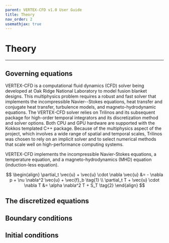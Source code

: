 ```yaml
---
parent: VERTEX-CFD v1.0 User Guide
title: Theory
nav_order: 2
usemathjax: true
---
```


# Theory

---

## Governing equations

VERTEX-CFD is a computational fluid dynamics (CFD) solver being developed at Oak Ridge National Laboratory to model fusion blanket designs. This multiphysics problem requires a robust and fast solver that implements the incompressible Navier--Stokes equations, heat transfer and conjugate heat transfer, turbulence models, and magneto-hydrodynamic equations. The VERTEX-CFD solver relies on Trilinos and its subsequent package for high-order temporal integrators and its discretization method and solver options. Both CPU and GPU hardware are supported with the Kokkos templated C++ package. Because of the multiphysics aspect of the project, which involves a wide range of spatial and temporal scales, Trilinos was chosen to rely on an implicit solver and to select numerical methods that scale well on high-performance computing systems.

VERTEX-CFD implements the incompressible Navier-Stokes equations, a temperature equation, and a magneto-hydrodynamics (MHD) equation (induction-less equation).

$$
\begin{align}
    \partial_t \vec{u} + \vec{u} \cdot \nabla \vec{u} &= - \nabla p + \nu \nabla^2 \vec{u} + \vec{f}_b \tag{1} \\
    \partial_t T + \vec{u} \cdot \nabla T &= \alpha \nabla^2 T + S_T \tag{2}
\end{align}
$$

## The discretized equations

## Boundary conditions

## Initial conditions
